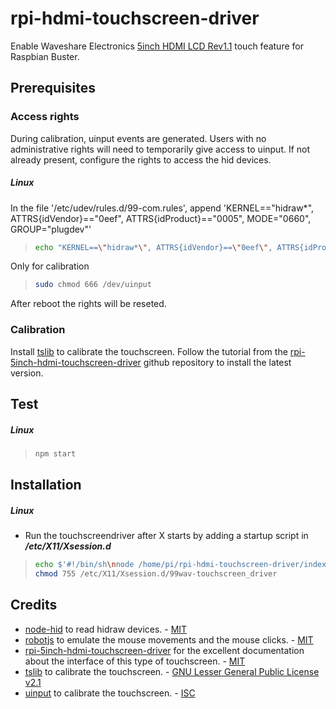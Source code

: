 # rpi-hdmi-touchscreen-driver
Enable Waveshare Electronics [5inch HDMI LCD Rev1.1](https://www.waveshare.com/wiki/5inch_HDMI_LCD_(B)) touch feature for Raspbian Buster.

## Prerequisites

### Access rights

During calibration, uinput events are generated. Users with no administrative rights will need to temporarily give access to uinput.
If not already present, configure the rights to access the hid devices.

##### Linux
In the file '/etc/udev/rules.d/99-com.rules', append 'KERNEL=="hidraw*", ATTRS{idVendor}=="0eef", ATTRS{idProduct}=="0005", MODE="0660", GROUP="plugdev"'
>```bash
>echo "KERNEL==\"hidraw*\", ATTRS{idVendor}==\"0eef\", ATTRS{idProduct}==\"0005\", MODE=\"0660\", GROUP=\"plugdev\"" >> /etc/udev/rules.d/99-com.rules
>```

Only for calibration
>```bash
>sudo chmod 666 /dev/uinput
>```

After reboot the rights will be reseted.

### Calibration

Install [tslib](https://github.com/kergoth/tslib) to calibrate the touchscreen. Follow the tutorial from the [rpi-5inch-hdmi-touchscreen-driver](https://github.com/saper-2/rpi-5inch-hdmi-touchscreen-driver#3-install-tslib) github repository to install the latest version.

## Test

##### Linux
>```bash
>npm start
>```

## Installation

##### Linux
* Run the touchscreendriver after X starts by adding a startup script in **_/etc/X11/Xsession.d_**

>```bash
>echo $'#!/bin/sh\nnode /home/pi/rpi-hdmi-touchscreen-driver/index.js &\n' > /etc/X11/Xsession.d/99wav-touchscreen_driver
>chmod 755 /etc/X11/Xsession.d/99wav-touchscreen_driver
>```

## Credits
* [node-hid](https://github.com/node-hid/node-hid) to read hidraw devices. - [MIT](https://opensource.org/licenses/MIT)
* [robotjs](https://github.com/octalmage/robotjs) to emulate the mouse movements and the mouse clicks. - [MIT](https://github.com/octalmage/robotjs/blob/master/LICENSE.md)
* [rpi-5inch-hdmi-touchscreen-driver](https://github.com/saper-2/rpi-5inch-hdmi-touchscreen-driver) for the excellent documentation about the interface of this type of touchscreen. - [MIT](https://github.com/saper-2/rpi-5inch-hdmi-touchscreen-driver/blob/master/LICENSE)
* [tslib](https://github.com/kergoth/tslib) to calibrate the touchscreen. - [GNU Lesser General Public License v2.1](https://github.com/kergoth/tslib/blob/master/COPYING)
* [uinput](https://github.com/santigimeno/node-uinput) to calibrate the touchscreen. - [ISC](https://opensource.org/licenses/ISC)
